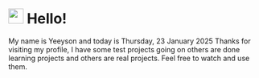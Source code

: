  <h1>
    <img src="https://emojis.slackmojis.com/emojis/images/1643510097/45343/hi.gif?1643510097" width="30"/> 
    Hello!
 </h1>
 <p>
    My name is Yeeyson and today is Thursday, 23 January 2025
    Thanks for visiting my profile, I have some test projects going on others are done learning projects and others are real projects.
    Feel free to watch and use them.
 </p>